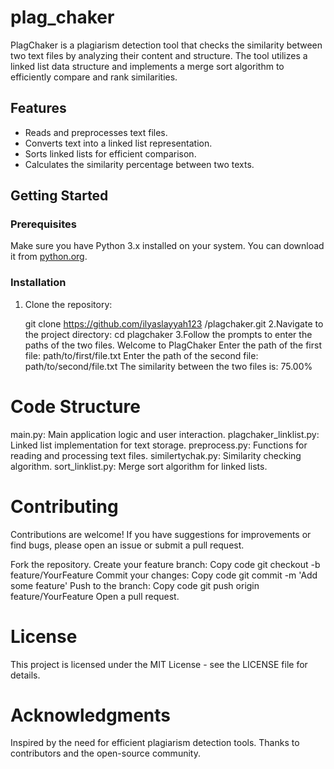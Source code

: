 # plag_chaker

PlagChaker is a plagiarism detection tool that checks the similarity between two text files by analyzing their content and structure. The tool utilizes a linked list data structure and implements a merge sort algorithm to efficiently compare and rank similarities.

## Features

- Reads and preprocesses text files.
- Converts text into a linked list representation.
- Sorts linked lists for efficient comparison.
- Calculates the similarity percentage between two texts.

## Getting Started

### Prerequisites

Make sure you have Python 3.x installed on your system. You can download it from [python.org](https://www.python.org/downloads/).

### Installation

1. Clone the repository:

   git clone https://github.com/ilyaslayyah123 /plagchaker.git
2.Navigate to the project directory:
    cd plagchaker
3.Follow the prompts to enter the paths of the two files.
  Welcome to PlagChaker
Enter the path of the first file:
path/to/first/file.txt
Enter the path of the second file:
path/to/second/file.txt
The similarity between the two files is: 75.00%
# Code Structure
main.py: Main application logic and user interaction.
plagchaker_linklist.py: Linked list implementation for text storage.
preprocess.py: Functions for reading and processing text files.
similertychak.py: Similarity checking algorithm.
sort_linklist.py: Merge sort algorithm for linked lists.
# Contributing
Contributions are welcome! If you have suggestions for improvements or find bugs, please open an issue or submit a pull request.

Fork the repository.
Create your feature branch:
Copy code 
git checkout -b feature/YourFeature
Commit your changes:
Copy code
git commit -m 'Add some feature'
Push to the branch:
Copy code
git push origin feature/YourFeature
Open a pull request.
# License
This project is licensed under the MIT License - see the LICENSE file for details.
# Acknowledgments
Inspired by the need for efficient plagiarism detection tools.
Thanks to contributors and the open-source community.

